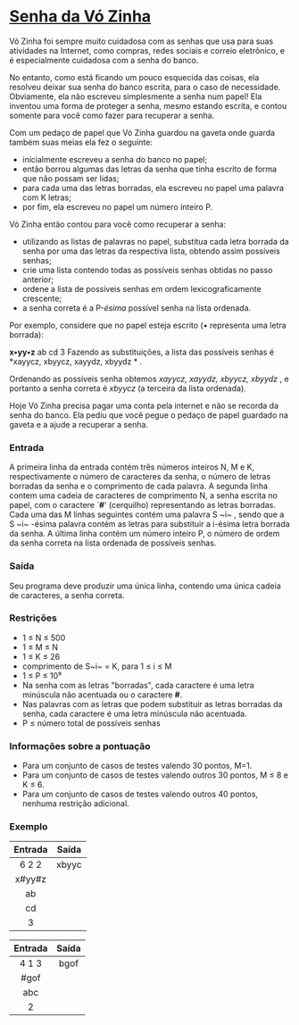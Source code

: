 # [Senha da Vó Zinha](https://olimpiada.ic.unicamp.br/pratique/p2/2021/f2/senha/)

Vó Zinha foi sempre muito cuidadosa com as senhas que usa para suas atividades na Internet, como compras, redes sociais e correio eletrônico, e é especialmente cuidadosa com a senha do banco.

No entanto, como está ficando um pouco esquecida das coisas, ela resolveu deixar sua senha do banco escrita, para o caso de necessidade. Obviamente, ela não escreveu simplesmente a senha num papel! Ela inventou uma forma de proteger a senha, mesmo estando escrita, e contou somente para você como fazer para recuperar a senha.

Com um pedaço de papel que Vó Zinha guardou na gaveta onde guarda também suas meias ela fez o seguinte:

* inicialmente escreveu a senha do banco no papel;
* então borrou algumas das letras da senha que tinha escrito de forma que não possam ser lidas;
* para cada uma das letras borradas, ela escreveu no papel uma palavra com K letras;
* por fim, ela escreveu no papel um número inteiro P.

Vó Zinha então contou para você como recuperar a senha:

* utilizando as listas de palavras no papel, substitua cada letra borrada da senha por uma das letras da respectiva lista, obtendo assim possíveis senhas;
* crie uma lista contendo todas as possíveis senhas obtidas no passo anterior;
* ordene a lista de possíveis senhas em ordem lexicograficamente crescente;
* a senha correta é a P-*ésima* possível senha na lista ordenada.

Por exemplo, considere que no papel esteja escrito (• representa uma letra borrada):

**x•yy•z**
ab
cd
3
Fazendo as substituições, a lista das possíveis senhas é  *xayycz, xbyycz, xayydz, xbyydz * .

Ordenando as possíveis senha obtemos  *xayycz, xayydz, xbyycz, xbyydz* , e portanto a senha correta é *xbyycz* (a terceira da lista ordenada).

Hoje Vó Zinha precisa pagar uma conta pela internet e não se recorda da senha do banco. Ela pediu que você pegue o pedaço de papel guardado na gaveta e a ajude a recuperar a senha.

### Entrada

A primeira linha da entrada contém três números inteiros N, M e K, respectivamente o número de caracteres da senha, o número de letras borradas da senha e o comprimento de cada palavra. A segunda linha contem uma cadeia de caracteres de comprimento N, a senha escrita no papel, com o caractere `**#**' (cerquilho) representando as letras borradas. Cada uma das M linhas seguintes contém uma palavra S ~i~ , sendo que a S ~i~ -ésima palavra contém as letras para substituir a i-ésima letra borrada da senha. A última linha contém um número inteiro P, o número de ordem da senha correta na lista ordenada de possíveis senhas.

### Saída

Seu programa deve produzir uma única linha, contendo uma única cadeia de caracteres, a senha correta.

### Restrições

* 1 ≤ N ≤ 500
* 1 ≤ M ≤ N
* 1 ≤ K ≤ 26
* comprimento de S~i~ = K, para 1 ≤ i ≤ M
* 1 ≤ P ≤ 10⁹
* Na senha com as letras "borradas", cada caractere é uma letra minúscula não acentuada ou o caractere **#**.
* Nas palavras com as letras que podem substituir as letras borradas da senha, cada caractere é uma letra minúscula não acentuada.
* P ≤ número total de possíveis senhas

### Informações sobre a pontuação

* Para um conjunto de casos de testes valendo 30 pontos, M=1.
* Para um conjunto de casos de testes valendo outros 30 pontos, M ≤ 8 e K ≤ 6.
* Para um conjunto de casos de testes valendo outros 40 pontos, nenhuma restrição adicional.

### Exemplo

| Entrada | Saída |
| :-----: | :----: |
|  6 2 2  | xbyyc |
| x#yy#z |        |
|   ab   |        |
|   cd   |        |
|    3    |        |

| Entrada | Saída |
| :-----: | :----: |
|  4 1 3  |  bgof  |
|  #gof  |        |
|   abc   |        |
|    2    |        |
